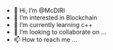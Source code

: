 - 👋 Hi, I’m @McDIRI
- 👀 I’m interested in Blockchain
- 🌱 I’m currently learning c++
- 💞️ I’m looking to collaborate on ...
- 📫 How to reach me ...

<!---
McDIRI/McDIRI is a ✨ special ✨ repository because its `README.md` (this file) appears on your GitHub profile.
You can click the Preview link to take a look at your changes.
--->
